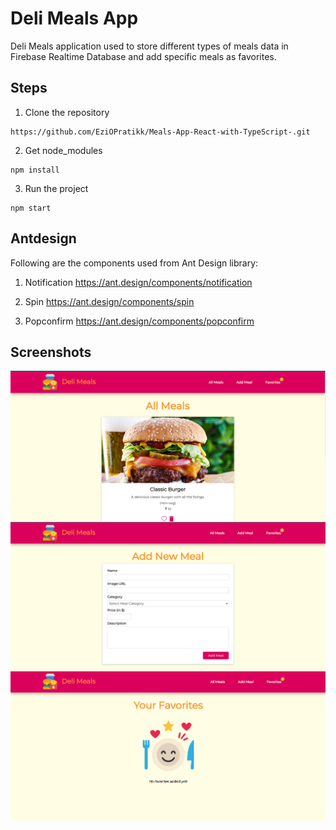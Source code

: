 # Deli Meals App

Deli Meals application used to store different types of meals data in Firebase Realtime Database and add specific meals as favorites.

## Steps

1. Clone the repository

```
https://github.com/EziOPratikk/Meals-App-React-with-TypeScript-.git
```

2. Get node_modules

```
npm install
```

3. Run the project

```
npm start
```

## Antdesign

Following are the components used from Ant Design library:

1. Notification
https://ant.design/components/notification

2. Spin
https://ant.design/components/spin

3. Popconfirm
https://ant.design/components/popconfirm

## Screenshots

<img src='src/images/screenshots/all-meals-page.png' style="display: block;"/>
<img src='src/images/screenshots/add-meals-page.png' style="display: block;"/>
<img src='src/images/screenshots/favorites-page.png' style="display: block;"/>

